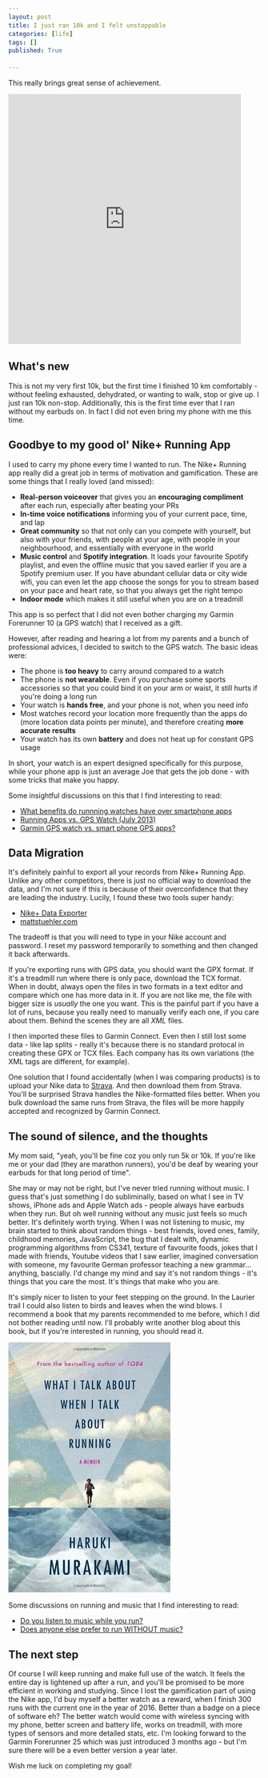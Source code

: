 ```yaml
---
layout: post
title: I just ran 10k and I felt unstoppable
categories: [life]
tags: []
published: True

---
```


This really brings great sense of achievement.

<iframe src='https://connect.garmin.com/activity/embed/994401574' width='465' height='500' frameborder='0'></iframe>

## What's new
This is not my very first 10k, but the first time I finished 10 km comfortably - without feeling exhausted, dehydrated, or wanting to walk, stop or give up. I just ran 10k non-stop. Additionally, this is the first time ever that I ran without my earbuds on. In fact I did not even bring my phone with me this time. 

## Goodbye to my good ol' Nike+ Running App
I used to carry my phone every time I wanted to run. The Nike+ Running app really did a great job in terms of motivation and gamification. These are some things that I really loved (and missed):

- **Real-person voiceover** that gives you an **encouraging compliment** after each run, especially after beating your PRs
- **In-time voice notifications** informing you of your current pace, time, and lap
- **Great community** so that not only can you compete with yourself, but also with your friends, with people at your age, with people in your neighbourhood, and essentially with everyone in the world
- **Music control** and **Spotify integration**. It loads your favourite Spotify playlist, and even the offline music that you saved earlier if you are a Spotify premium user. If you have abundant cellular data or city wide wifi, you can even let the app choose the songs for you to stream based on your pace and heart rate, so that you always get the right tempo
- **Indoor mode** which makes it still useful when you are on a treadmill

This app is so perfect that I did not even bother charging my Garmin Forerunner 10 (a GPS watch) that I received as a gift. 

However, after reading and hearing a lot from my parents and a bunch of professional advices, I decided to switch to the GPS watch. The basic ideas were:

- The phone is **too heavy** to carry around compared to a watch
- The phone is **not wearable**. Even if you purchase some sports accessories so that you could bind it on your arm or waist, it still hurts if you're doing a long run
- Your watch is **hands free**, and your phone is not, when you need info
- Most watches record your location more frequently than the apps do (more location data points per minute), and therefore creating **more accurate results**
- Your watch has its own **battery** and does not heat up for constant GPS usage

In short, your watch is an expert designed specifically for this purpose, while your phone app is just an average Joe that gets the job done - with some tricks that make you happy.

Some insightful discussions on this that I find interesting to read:

- [What benefits do runnning watches have over smartphone apps](https://www.reddit.com/r/running/comments/1o1poh/what_benefits_do_runnning_watches_have_over)
- [Running Apps vs. GPS Watch (July 2013)](https://www.reddit.com/r/running/comments/1ighi9/running_apps_vs_gps_watch_july_2013)
- [Garmin GPS watch vs. smart phone GPS apps?](https://www.reddit.com/r/running/comments/lhxhk/garmin_gps_watch_vs_smart_phone_gps_apps)

## Data Migration

It's definitely painful to export all your records from Nike+ Running App. Unlike any other competitors, there is just no official way to download the data, and I'm not sure if this is because of their overconfidence that they are leading the industry. Lucily, I found these two tools super handy:

- [Nike+ Data Exporter](https://nikeplusexporter.rhysmccaig.com/)
- [mattstuehler.com](https://mattstuehler.com/lab/NikePlus/)

The tradeoff is that you will need to type in your Nike account and password. I reset my password temporarily to something and then changed it back afterwards.

If you're exporting runs with GPS data, you should want the GPX format. If it's a treadmill run where there is only pace, download the TCX format. When in doubt, always open the files in two formats in a text editor and compare which one has more data in it. If you are not like me, the file with bigger size is *usually* the one you want. This is the painful part if you have a lot of runs, because you really need to manually verify each one, if you care about them. Behind the scenes they are all *XML* files.

I then imported these files to Garmin Connect. Even then I still lost some data - like lap splits - really it's because there is no standard protocal in creating these GPX or TCX files. Each company has its own variations (the XML tags are different, for example). 

One solution that I found accidentally (when I was comparing products) is to upload your Nike data to [Strava](https://www.strava.com/). And then download them from Strava. You'll be surprised Strava handles the Nike-formatted files better. When you bulk download the same runs from Strava, the files will be more happily accepted and recognized by Garmin Connect. 

## The sound of silence, and the thoughts

My mom said, "yeah, you'll be fine coz you only run 5k or 10k. If you're like me or your dad (they are marathon runners), you'd be deaf by wearing your earbuds for that long period of time".

She may or may not be right, but I've never tried running without music. I guess that's just something I do subliminally, based on what I see in TV shows, iPhone ads and Apple Watch ads - people always have earbuds when they run. But oh well running without any music just feels so much better. It's definitely worth trying. When I was not listening to music, my brain started to think about random things - best friends, loved ones, family, childhood memories, JavaScript, the bug that I dealt with, dynamic programming algorithms from CS341, texture of favourite foods, jokes that I made with friends, Youtube videos that I saw earlier, imagined conversation with someone, my favourite German professor teaching a new grammar... anything, bascially. I'd change my mind and say it's not random things - it's things that you care the most. It's things that make who you are.

It's simply nicer to listen to your feet stepping on the ground. In the Laurier trail I could also listen to birds and leaves when the wind blows. I recommend a book that my parents recommended to me before, which I did not bother reading until now. I'll probably write another blog about this book, but if you're interested in running, you should read it.

![What I Talk About When I Talk About Running: A Memoir](/assets/book.jpg)

Some discussions on running and music that I find interesting to read:

- [Do you listen to music while you run?](https://www.reddit.com/r/running/comments/2xwxqb/do_you_listen_to_music_while_you_run)
- [Does anyone else prefer to run WITHOUT music?](https://www.reddit.com/r/running/comments/21gio8/does_anyone_else_prefer_to_run_without_music)

## The next step

Of course I will keep running and make full use of the watch. It feels the entire day is lightened up after a run, and you'll be promised to be more efficient in working and studying. Since I lost the gamification part of using the Nike app, I'd buy myself a better watch as a reward, when I finish 300 runs with the current one in the year of 2016. Better than a badge on a piece of software eh? The better watch would come with wireless syncing with my phone, better screen and battery life, works on treadmill, with more types of sensors and more detailed stats, etc. I'm looking forward to the Garmin Forerunner 25 which was just introduced 3 months ago - but I'm sure there will be a even better version a year later.

Wish me luck on completing my goal!
